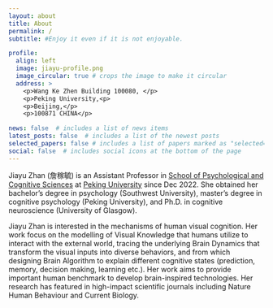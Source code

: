 ```yaml
---
layout: about
title: About
permalink: /
subtitle: #Enjoy it even if it is not enjoyable.

profile:
  align: left
  image: jiayu-profile.png
  image_circular: true # crops the image to make it circular
  address: >
    <p>Wang Ke Zhen Building 100080, </p>
    <p>Peking University,<p>
    <p>Beijing,</p>
    <p>100871 CHINA</p>

news: false  # includes a list of news items
latest_posts: false  # includes a list of the newest posts
selected_papers: false # includes a list of papers marked as "selected={true}"
social: false  # includes social icons at the bottom of the page
---
```


Jiayu Zhan (詹稼毓) is an Assistant Professor in [School of Psychological and Cognitive Sciences](https://www.psy.pku.edu.cn/english/index.htm) at [Peking University](https://english.pku.edu.cn/) since Dec 2022. She obtained her bachelor’s degree in psychology (Southwest University), master’s degree in cognitive psychology (Peking University), and Ph.D. in cognitive neuroscience (University of Glasgow).

Jiayu Zhan is interested in the mechanisms of human visual cognition. Her work focus on the modelling of Visual Knowledge that humans utilize to interact with the external world, tracing the underlying Brain Dynamics that transform the visual inputs into diverse behaviors, and from which designing Brain Algorithm to explain different cognitive states (prediction, memory, decision making, learning etc.). Her work aims to provide important human benchmark to develop brain-inspired technologies. Her research has featured in high-impact scientific journals including Nature Human Behaviour and Current Biology.